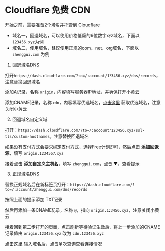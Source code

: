 # Cloudflare 免费 CDN

开始之前，需要准备2个域名并托管到 Cloudflare

- 域名一，回退域名，可以使用价格低廉的6位数字xyz域名，下面以 `123456.xyz`为例
- 域名二，使用域名，建议使用正规的com、net、org域名，下面以 `zhenggui.com` 为例

1. 回退域名DNS

打开`https://dash.cloudflare.com/?to=/:account/123456.xyz/dns/records`，注意替换回退域名

添加A记录，名称 `origin`，内容填写服务器IP地址，并确保打开小黄云

添加CNAME记录，名称 `cdn`，内容填写优选域名，[点击这里](https://www.wetest.vip/page/cloudflare/cname.html) 获取优选域名，注意关闭小黄云

2. 回退域名自定义域

打开：`https://dash.cloudflare.com/?to=/:account/123456.xyz/ssl-tls/custom-hostnames`，注意替换回退域名

如果没有支付方式会要求绑定支付方式，选择Free计划即可，然后点击 **添加回退源**，填写 `origin.1234567.xyz`

接着点击 **添加自定义主机名**，填写 `zhenggui.com`，点击 ▼，查看提示

3. 正规域名DNS

替换正规域名后在新标签页打开：`https://dash.cloudflare.com/?to=/:account/zhenggui.com/dns/records`

按照上面的提示添加 TXT记录

然后再添加一条CNAME记录，名称 `@`，指向 `origin.123456.xyz`，注意关闭小黄云

接着回到第二步打开的页面，点击刷新等待验证生效后，将上一步添加的CNAME记录值由 `origin.123456.xyz` 改为 `cdn.123456.xyz`

[点击这里](https://www.itdog.cn/) 输入域名后，点击单次查询查看连接情况